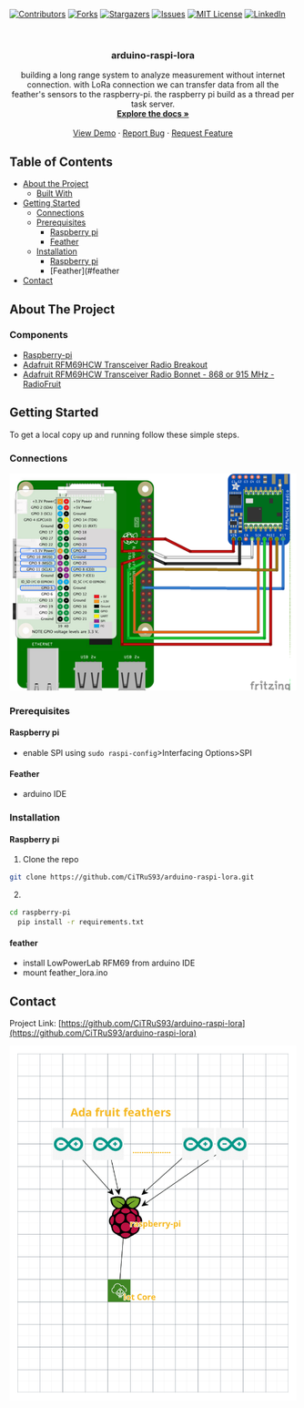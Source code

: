 



<!--
*** Thanks for checking out this README Template. If you have a suggestion that would
*** make this better, please fork the repo and create a pull request or simply open
*** an issue with the tag "enhancement".
*** Thanks again! Now go create something AMAZING! :D
***
***
***
*** To avoid retyping too much info. Do a search and replace for the following:
*** github_username, repo_name, twitter_handle, email
-->





<!-- PROJECT SHIELDS -->
<!--
*** I'm using markdown "reference style" links for readability.
*** Reference links are enclosed in brackets [ ] instead of parentheses ( ).
*** See the bottom of this document for the declaration of the reference variables
*** for contributors-url, forks-url, etc. This is an optional, concise syntax you may use.
*** https://www.markdownguide.org/basic-syntax/#reference-style-links
-->
[![Contributors][contributors-shield]][contributors-url]
[![Forks][forks-shield]][forks-url]
[![Stargazers][stars-shield]][stars-url]
[![Issues][issues-shield]][issues-url]
[![MIT License][license-shield]][license-url]
[![LinkedIn][linkedin-shield]][linkedin-url]



<!-- PROJECT LOGO -->
<br />
<p align="center">
 

  <h3 align="center">arduino-raspi-lora</h3>

  <p align="center">
    building a long range system to analyze measurement without internet connection.
with LoRa connection we can transfer data from all the feather's sensors to the raspberry-pi.
the raspberry pi build as a thread per task server.
    <br />
    <a href="https://github.com/github_username/repo_name"><strong>Explore the docs »</strong></a>
    <br />
    <br />
    <a href="https://github.com/github_username/repo_name">View Demo</a>
    ·
    <a href="https://github.com/github_username/repo_name/issues">Report Bug</a>
    ·
    <a href="https://github.com/github_username/repo_name/issues">Request Feature</a>
  </p>
</p>



<!-- TABLE OF CONTENTS -->
## Table of Contents

* [About the Project](#about-the-project)
  * [Built With](#built-with)
* [Getting Started](#getting-started)
  * [Connections](#connections)
  * [Prerequisites](#prerequisites)
    * [Raspberry pi](#raspberry-pi)
    * [Feather](#feather)
  * [Installation](#installation)
     * [Raspberry pi](#raspberry-pi)
     * [Feather](#feather
* [Contact](#contact)




<!-- ABOUT THE PROJECT -->
## About The Project

<!--[![Product Name Screen Shot][product-screenshot]](https://example.com)-->



### Components

* [Raspberry-pi](https://www.raspberrypi.org/)
* [Adafruit RFM69HCW Transceiver Radio Breakout](https://www.adafruit.com/product/3071)
* [Adafruit RFM69HCW Transceiver Radio Bonnet - 868 or 915 MHz - RadioFruit](https://www.adafruit.com/product/4072)



<!-- GETTING STARTED -->
## Getting Started

To get a local copy up and running follow these simple steps.

### Connections
![GitHub Logo](./image.png)

### Prerequisites

#### Raspberry pi
* enable SPI using `sudo raspi-config`>Interfacing Options>SPI
#### Feather
* arduino IDE


### Installation
#### Raspberry pi
1. Clone the repo
```sh
git clone https://github.com/CiTRuS93/arduino-raspi-lora.git

```
2. 
```sh
cd raspberry-pi
  pip install -r requirements.txt
```
#### feather

* install LowPowerLab RFM69 from arduino IDE
* mount feather_lora.ino


<!-- CONTACT -->
## Contact


Project Link: [https://github.com/CiTRuS93/arduino-raspi-lora](https://github.com/CiTRuS93/arduino-raspi-lora)





<!-- MARKDOWN LINKS & IMAGES -->
<!-- https://www.markdownguide.org/basic-syntax/#reference-style-links -->
[contributors-shield]: https://img.shields.io/github/contributors/CiTRuS93/arduino-raspi-lora.svg?style=flat-square
[contributors-url]: https://github.com/CiTRuS93/arduino-raspi-lora/graphs/contributors
[forks-shield]: https://img.shields.io/github/forks/CiTRuS93/arduino-raspi-lora.svg?style=flat-square
[forks-url]: https://github.com/CiTRuS93/arduino-raspi-lora/network/members
[stars-shield]: https://img.shields.io/github/stars/CiTRuS93/arduino-raspi-lora.svg?style=flat-square
[stars-url]: https://github.com/CiTRuS93/arduino-raspi-lora/stargazers
[issues-shield]: https://img.shields.io/github/issues/CiTRuS93/arduino-raspi-lora.svg?style=flat-square
[issues-url]: https://github.com/CiTRuS93/arduino-raspi-lora/issues
[license-shield]: https://img.shields.io/github/license/CiTRuS93/arduino-raspi-lora.svg?style=flat-square
[license-url]: https://github.com/CiTRuS93/arduino-raspi-lora/blob/master/LICENSE.txt
[linkedin-shield]: https://img.shields.io/badge/-LinkedIn-black.svg?style=flat-square&logo=linkedin&colorB=555
[linkedin-url]: https://www.linkedin.com/in/hadar-cohen-79b92a107/
[product-screenshot]: images/screenshot.png

![GitHub Logo](https://raw.githubusercontent.com/CiTRuS93/arduino-raspi-lora/master/architecture.png)
